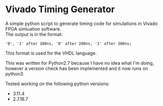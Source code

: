 # Vivado Timing Generator  
A simple python script to generate timing code for simulations in Vivado FPGA simluation software.  
The output is in the format:  

  
`'0', '1' after 100ns, '0' after 200ns, '1' after 300ns;`  

This format is used for the VHDL language.

This was written for Python2.7 because I have no idea what I'm doing, however a version check has been implemented and it now runs on python3.

Tested working on the following python versions:

* 3.11.4
* 2.7.18.7
